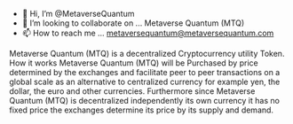 - 👋 Hi, I’m @MetaverseQuantum
- 💞️ I’m looking to collaborate on ... Metaverse Quantum (MTQ)
- 📫 How to reach me ... metaversequantum@metaversequantum.com

<!---
MetaverseQuantum/MetaverseQuantum is a ✨ special ✨ repository because its `README.md` (this file) appears on your GitHub profile.
You can click the Preview link to take a look at your changes.
---> Metaverse Quantum (MTQ) is a decentralized Cryptocurrency utility Token. How it works Metaverse Quantum (MTQ) will be Purchased by price determined by the exchanges and facilitate peer to peer transactions on a global scale as an alternative to centralized currency for example yen, the dollar, the euro and other currencies. Furthermore since Metaverse Quantum (MTQ) is decentralized independently its own currency it has no fixed price the exchanges determine its price by its supply and demand.
